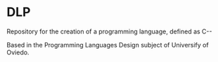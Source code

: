 # DLP
Repository for the creation of a programming language, defined as C--

Based in the Programming Languages Design subject of Universify of Oviedo.
